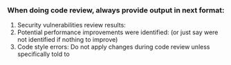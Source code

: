 ### When doing code review, always provide output in next format:
1. Security vulnerabilities review results:
2. Potential performance improvements were identified: (or just say were not identified if nothing to improve)
3. Code style errors:
Do not apply changes during code review unless specifically told to
